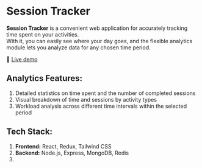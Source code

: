 # Session Tracker

**Session Tracker** is a convenient web application for accurately tracking time spent on your activities.  
With it, you can easily see where your day goes, and the flexible analytics module lets you analyze data for any chosen time period.

🔗 [Live demo](https://session-tracker.ru/)

## Analytics Features:

1. Detailed statistics on time spent and the number of completed sessions
2. Visual breakdown of time and sessions by activity types
3. Workload analysis across different time intervals within the selected period

## Tech Stack:

1. **Frontend:** React, Redux, Tailwind CSS
2. **Backend:** Node.js, Express, MongoDB, Redis
3.
